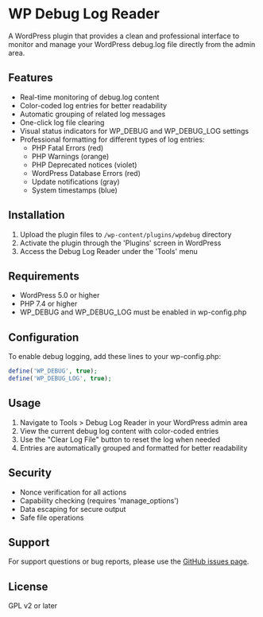 # WP Debug Log Reader

A WordPress plugin that provides a clean and professional interface to monitor and manage your WordPress debug.log file directly from the admin area.

## Features

- Real-time monitoring of debug.log content
- Color-coded log entries for better readability
- Automatic grouping of related log messages
- One-click log file clearing
- Visual status indicators for WP_DEBUG and WP_DEBUG_LOG settings
- Professional formatting for different types of log entries:
  - PHP Fatal Errors (red)
  - PHP Warnings (orange)
  - PHP Deprecated notices (violet)
  - WordPress Database Errors (red)
  - Update notifications (gray)
  - System timestamps (blue)

## Installation

1. Upload the plugin files to `/wp-content/plugins/wpdebug` directory
2. Activate the plugin through the 'Plugins' screen in WordPress
3. Access the Debug Log Reader under the 'Tools' menu

## Requirements

- WordPress 5.0 or higher
- PHP 7.4 or higher
- WP_DEBUG and WP_DEBUG_LOG must be enabled in wp-config.php

## Configuration

To enable debug logging, add these lines to your wp-config.php:

```php
define('WP_DEBUG', true);
define('WP_DEBUG_LOG', true);
```

## Usage

1. Navigate to Tools > Debug Log Reader in your WordPress admin area
2. View the current debug log content with color-coded entries
3. Use the "Clear Log File" button to reset the log when needed
4. Entries are automatically grouped and formatted for better readability

## Security

- Nonce verification for all actions
- Capability checking (requires 'manage_options')
- Data escaping for secure output
- Safe file operations

## Support

For support questions or bug reports, please use the [GitHub issues page](https://github.com/yourusername/wpdebug/issues).

## License

GPL v2 or later 